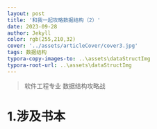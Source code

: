 ```yaml
---
layout: post
title: '和我一起攻略数据结构（2）'
date: 2023-09-28
author: Jekyll
color: rgb(255,210,32)
cover: '../assets/articleCover/cover3.jpg'
tags: 数据结构
typora-copy-images-to: ..\assets\dataStructImg
typora-root-url: ..\assets\dataStructImg
---
```


> 软件工程专业 数据结构攻略战

# 1.涉及书本


